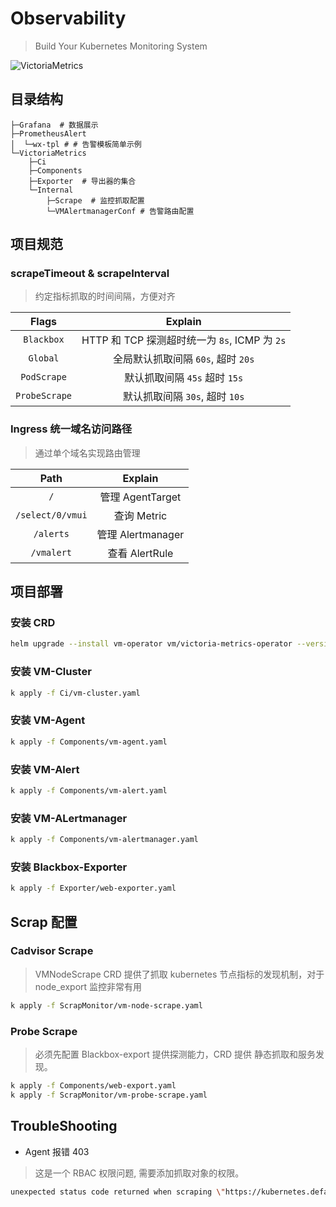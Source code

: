 # Observability

>Build Your Kubernetes Monitoring System

 ![VictoriaMetrics](https://img.shields.io/badge/VictoriaMetrics-%23000000?logo=victoriametrics&logoColor=wilte)

## 目录结构

```
├─Grafana  # 数据展示
├─PrometheusAlert
│  └─wx-tpl # # 告警模板简单示例
└─VictoriaMetrics
    ├─Ci  
    ├─Components
    ├─Exporter  # 导出器的集合
    └─Internal
        ├─Scrape  # 监控抓取配置
        └─VMAlertmanagerConf # 告警路由配置
```  

## 项目规范

### scrapeTimeout & scrapeInterval

>约定指标抓取的时间间隔，方便对齐

|Flags|Explain|
|:---:|:---:|
|`Blackbox`|HTTP 和 TCP 探测超时统一为 `8s`, ICMP 为 `2s`|
|`Global`|全局默认抓取间隔 `60s`, 超时 `20s`|
|`PodScrape`|默认抓取间隔 `45s` 超时 `15s`|
|`ProbeScrape`|默认抓取间隔 `30s`, 超时 `10s`|


### Ingress 统一域名访问路径

>通过单个域名实现路由管理

|       Path       |      Explain      |
| :--------------: | :---------------: |
|       `/`        | 管理 AgentTarget |
| `/select/0/vmui` |    查询 Metric    |
|    `/alerts`     | 管理 Alertmanager |
|    `/vmalert`    |   查看 AlertRule    |

## 项目部署

### 安装 CRD

```sh
helm upgrade --install vm-operator vm/victoria-metrics-operator --version 0.27.9 -f values.yaml -n vm-operator --create-namespace
```

### 安装 VM-Cluster

```sh
k apply -f Ci/vm-cluster.yaml
```

### 安装 VM-Agent

```sh
k apply -f Components/vm-agent.yaml
```

### 安装 VM-Alert

```sh
k apply -f Components/vm-alert.yaml
```

### 安装 VM-ALertmanager

```sh
k apply -f Components/vm-alertmanager.yaml
```

### 安装 Blackbox-Exporter

```sh
k apply -f Exporter/web-exporter.yaml
```

## Scrap 配置

### Cadvisor Scrape

>VMNodeScrape CRD 提供了抓取 kubernetes 节点指标的发现机制，对于 node_export 监控非常有用
```sh
k apply -f ScrapMonitor/vm-node-scrape.yaml
```

### Probe Scrape

>必须先配置 Blackbox-export 提供探测能力，CRD 提供 静态抓取和服务发现。
```sh
k apply -f Components/web-export.yaml
k apply -f ScrapMonitor/vm-probe-scrape.yaml
```

## TroubleShooting

- Agent 报错 403

>这是一个 RBAC 权限问题, 需要添加抓取对象的权限。 
```sh
unexpected status code returned when scraping \"https://kubernetes.default.svc:443/api/v1/nodes/worker-2/proxy/metrics/cadvisor\": 403; expecting 200
```

